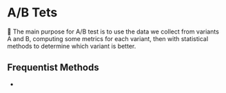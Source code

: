# A/B Tets

🌺 The main purpose for A/B test is to use the data we collect from variants A and B, computing some metrics for each variant, then with statistical methods to determine which variant is better.

## Frequentist Methods
* 
